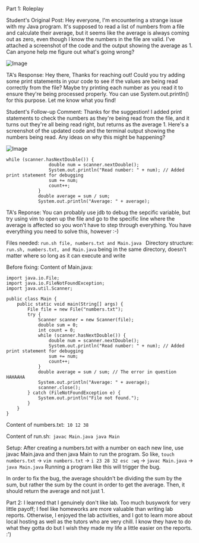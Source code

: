 Part 1: Roleplay

Student's Original Post: Hey everyone,
I'm encountering a strange issue with my Java program. It's supposed to read a list of numbers from a file and calculate their average, but it seems like the average is always coming out as zero, even though I know the numbers in the file are valid. 
I've attached a screenshot of the code and the output showing the average as 1. Can anyone help me figure out what's going wrong?

![Image](https://alainzhangstudent.github.io/cse-15L-wi22/labreport5/lab5s1.jpg)

TA's Response: Hey there,
Thanks for reaching out! Could you try adding some print statements in your code to see if the values are being read correctly from the file? Maybe try printing each number as you read it to ensure they're being processed properly. 
You can use System.out.println() for this purpose.
Let me know what you find!

Student's Follow-up Comment: Thanks for the suggestion! I added print statements to check the numbers as they're being read from the file, and it turns out they're all being read right, but returns as the average 1. 
Here's a screenshot of the updated code and the terminal output showing the numbers being read. Any ideas on why this might be happening?

![Image](https://alainzhangstudent.github.io/cse-15L-wi22/labreport5/lab5s2.jpg)

```
while (scanner.hasNextDouble()) {
                double num = scanner.nextDouble();
                System.out.println("Read number: " + num); // Added print statement for debugging
                sum += num;
                count++;
            }
            double average = sum / sum; 
            System.out.println("Average: " + average);
```

TA's Reponse:
You can probably use jdb to debug the sepcific variable, but try using vim to open up the file and go to
the specific line where the average is affected so you won't have to step through everything. You have everything you need to solve this, however :-)

Files needed: ```run.sh file, numbers.txt and Main.java ```
Directory structure: ```run.sh, numbers.txt, and Main.java``` being in the same directory, doesn't matter where so long as 
it can execute and write

Before fixing:
Content of Main.java:
```
import java.io.File;
import java.io.FileNotFoundException;
import java.util.Scanner;

public class Main {
    public static void main(String[] args) {
        File file = new File("numbers.txt");
        try {
            Scanner scanner = new Scanner(file);
            double sum = 0;
            int count = 0;
            while (scanner.hasNextDouble()) {
                double num = scanner.nextDouble();
                System.out.println("Read number: " + num); // Added print statement for debugging
                sum += num;
                count++;
            }
            double average = sum / sum; // The error in question HAHAAHA
            System.out.println("Average: " + average);
            scanner.close();
        } catch (FileNotFoundException e) {
            System.out.println("File not found.");
        }
    }
}
```
Content of numbers.txt:```
10
12
38```

Content of run.sh:```
javac Main.java
java Main```

Setup:
After creating a numbers.txt with a number on each new line, use javac Main.java and then java Main to run the program. So like, 
```touch numbers.txt``` -> ```vim numbers.txt``` -> ```i 23 28 32 esc :wq``` -> ```javac Main.java``` -> ```java Main.java```
Running a program like this will trigger the bug.

In order to fix the bug, the average shouldn't be dividing the sum by the sum, but rather the sum by the count in order to get the average. Then, it should return the average and not just 1.

Part 2:
I learned that I genuinely don't like lab. Too much busywork for very little payoff; I feel like homeworks are more valuable than writing lab reports.
Otherwise, I enjoyed the lab activities, and I got to learn more about local hosting as well as the tutors who are very chill. I know they have to do what they gotta do
but I wish they made my life a little easier on the reports. :')
